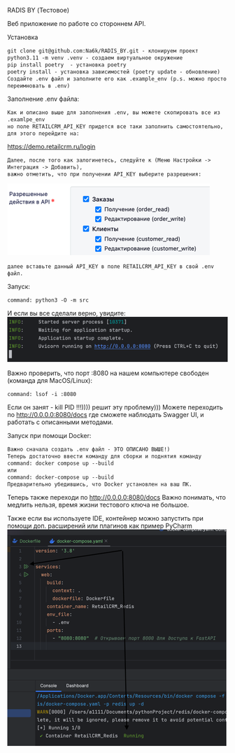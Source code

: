 RADIS BY (Тестовое)

Веб приложение по работе сo стороннем API.

Установка

    git clone git@github.com:Na6k/RADIS_BY.git - клонируем проект
    python3.11 -m venv .venv - создаем виртуальное окружение
    pip install poetry  - установка poetry
    poetry install - установка зависимостей (poetry update - обновление)
    Cоздайте .env файл и заполните его как .example_env (p.s. можно просто переимновать в .env)

Заполнение .env файла:

    Как и описано выше для заполнения .env, вы можете скопировать все из .examlpe_env 
    но поле RETAILCRM_API_KEY придется все таки заполнить самостоятельно, для этого перейдите на:
   https://demo.retailcrm.ru/login

    Далее, после того как залогинетесь, следуйте к (Меню Настройки -> Интеграция -> Добавить),
    важно отметить, что при получении API_KEY выберите разрешения:
![img.png](img.png)
    
    далее вставьте данный API_KEY в поле RETAILCRM_API_KEY в свой .env файл.

Запуск:

    command: python3 -O -m src
И если вы все сделали верно, увидите:
![img_1.png](img_1.png)

Важно проверить, что порт :8080 на нашем компьютере свободен (команда для MacOS/Linux):
    
    command: lsof -i :8080
Если он занят - kill PID !!!)))) решит эту проблему)))
Можете переходить по http://0.0.0.0:8080/docs где сможете наблюдать Swagger UI, и работать с описанными методами.

Запуск при помощи Docker:

    Важно сначала создать .env файл - ЭТО ОПИСАНО ВЫШЕ!)
    Теперь достаточно ввести команду для сборки и поднятия команду
    command: docker compose up --build
    или
    command: docker-compose up --build
    Предварительно убедившись, что Docker установлен на ваш ПК.

Теперь также переходи по http://0.0.0.0:8080/docs
Важно понимать, что медлить нельзя, время жизни тестового ключа не большое.

Также если вы используете IDE, контейнер можно запустить при помощи доп. расширений или плагинов как пример PyCharm
![img_2.png](img_2.png)

